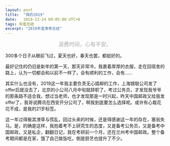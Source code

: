 ```yaml
---
layout: post
title:  "我的2019"
date:   2019-12-24 09:05:00 UTC+8   
tags: 年度总结
excerpt: "2019年度潦草总结"
---
```




<div style="text-align: center;font-size: 1.2em;color: #AAA;">浪费时间，心有不安。</div>

300多个日子从眼前飞过，夏天也好，春天也罢，都挺好的。

最好记住的仍旧是新年的第一天，那天非常冷，我裹着厚厚的衣服，走在回宿舍的路上，认为一切都会和以前不一样了，会有顺利的工作，会有……

其实什么也没有，2019这一年我主要负责无心插柳的工作，上海银联公司发了offer后就没去了，北京的小公司八月中旬就辞职了，考过公务员，才发现我爷爷的那条路不适合我，想过当老师，也才发现那是一时兴起，昨天中国邮政又给我发offer了，我哥说腾讯在西安开分公司了，啊我到底要怎么选择呢。或许有心栽花花不成，是我的21岁标签。  

这一年过得极其潦草与慌乱，回过头来的时候，还是得感谢这一年的存在，塞翁失马。是，的确是这样，我抱着考不上研究生的态度，又是备考公务员，又是备考中国邮政，又是私企，翻翻日记，我在考研前一个月，还在兰州考中国邮政。整个备考期间都是在家，饿了自己做饭吃，倒是厨艺也提升了不少。